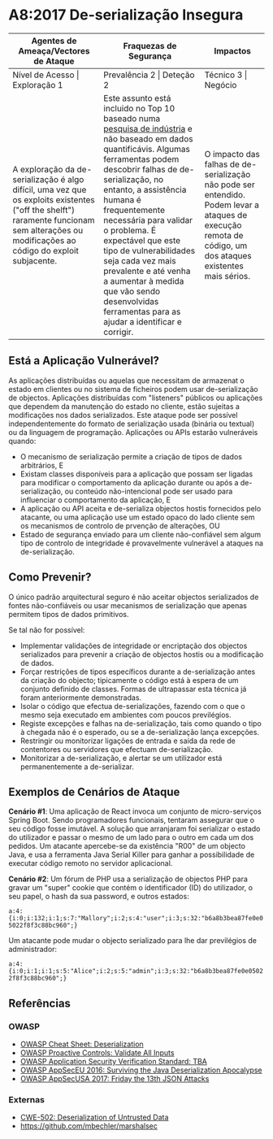 # A8:2017 De-serialização Insegura

| Agentes de Ameaça/Vectores de Ataque | Fraquezas de Segurança           | Impactos               |
| -- | -- | -- |
| Nível de Acesso \| Exploração 1 | Prevalência 2 \| Deteção 2 | Técnico 3 \| Negócio |
| A exploração da de-serialização é algo difícil, uma vez que os exploits existentes ("off the shelft") raramente funcionam sem alterações ou modificações ao código do exploit subjacente. | Este assunto está incluido no Top 10 baseado numa [pesquisa de indústria](https://owasp.blogspot.com/2017/08/owasp-top-10-2017-project-update.html) e não baseado em dados quantificávis. Algumas ferramentas podem descobrir falhas de de-serialização, no entanto, a assistência humana é frequentemente necessária para validar o problema. É expectável que este tipo de vulnerabilidades seja cada vez mais prevalente e até venha a aumentar à medida que vão sendo desenvolvidas ferramentas para as ajudar a identificar e corrigir. | O impacto das falhas de de-serialização não pode ser entendido. Podem levar a ataques de execução remota de código, um dos ataques existentes mais sérios. |

## Está a Aplicação Vulnerável?

As aplicações distribuídas ou aquelas que necessitam de armazenat o estado em clientes ou no sistema de ficheiros podem usar de-serialização de objectos. Aplicações distribuídas com "listeners" públicos ou aplicações que dependem da manutenção do estado no cliente, estão sujeitas a modificações nos dados serializados. Este ataque pode ser possível independentemente do formato de serialização usada (binária ou textual) ou da linguagem de programação. Aplicações ou APIs estarão vulneráveis quando:
* O mecanismo de serialização permite a criação de tipos de dados arbitrários, E
* Existam classes disponíveis para a aplicação que possam ser ligadas para modificar o comportamento da aplicação durante ou após a de-serialização, ou conteúdo não-intencional pode ser usado para influenciar o comportamento da aplicação, E
* A aplicação ou API aceita e de-serializa objectos hostis fornecidos pelo atacante, ou uma aplicação use um estado opaco do lado cliente sem os mecanismos de controlo de prvenção de alterações, OU
* Estado de segurança enviado para um cliente não-confiável sem algum tipo de controlo de integridade é provavelmente vulnerável a ataques na de-serialização.

## Como Prevenir?

O único padrão arquitectural seguro é não aceitar objectos serializados de fontes não-confiáveis ou usar mecanismos de serialização que apenas permitem tipos de dados primitivos.

Se tal não for possível:
* Implementar validações de integridade or encriptação dos objectos serializados para prevenir a criação de objectos hostis ou a modificação de dados.
* Forçar restrições de tipos específicos durante a de-serialização antes da criação do objecto; tipicamente o código está à espera de um conjunto definido de classes. Formas de ultrapassar esta técnica já foram anteriormente demonstradas.
* Isolar o código que efectua de-serializações, fazendo com o que o mesmo seja executado em ambientes com poucos previlégios.
* Registe excepções e falhas na de-serialização, tais como quando o tipo à chegada não é o esperado, ou se a de-serialização lança excepções.
* Restringir ou monitorizar ligações de entrada e saída da rede de contentores ou servidores que efectuam de-serialização.
* Monitorizar a de-serialização, e alertar se um utilizador está permanentemente a de-serializar.

## Exemplos de Cenários de Ataque

**Cenário #1**: Uma aplicação de React invoca um conjunto de micro-serviços Spring Boot. Sendo programadores funcionais, tentaram assegurar que o seu código fosse imutável. A solução que arranjaram foi serializar o estado do utilizador e passar o mesmo de um lado para o outro em cada um dos pedidos. Um atacante apercebe-se da existência "R00" de um objecto Java, e usa a ferramenta Java Serial Killer para ganhar a possibilidade de executar código remoto no servidor aplicacional.

**Cenário #2**: Um fórum de PHP usa a serialização de objectos PHP para gravar um "super" cookie que contém o identificador (ID) do utilizador, o seu papel, o hash da sua password, e outros estados:

`a:4:{i:0;i:132;i:1;s:7:"Mallory";i:2;s:4:"user";i:3;s:32:"b6a8b3bea87fe0e05022f8f3c88bc960";}`

Um atacante pode mudar o objecto serializado para lhe dar previlégios de administrador:

`a:4:{i:0;i:1;i:1;s:5:"Alice";i:2;s:5:"admin";i:3;s:32:"b6a8b3bea87fe0e05022f8f3c88bc960";}`

## Referências

### OWASP

* [OWASP Cheat Sheet: Deserialization](https://www.owasp.org/index.php/Deserialization_Cheat_Sheet)
* [OWASP Proactive Controls: Validate All Inputs](https://www.owasp.org/index.php/OWASP_Proactive_Controls#4:_Validate_All_Inputs)
* [OWASP Application Security Verification Standard: TBA](https://www.owasp.org/index.php/Category:OWASP_Application_Security_Verification_Standard_Project#tab=Home)
* [OWASP AppSecEU 2016: Surviving the Java Deserialization Apocalypse](https://speakerdeck.com/pwntester/surviving-the-java-deserialization-apocalypse)
* [OWASP AppSecUSA 2017: Friday the 13th JSON Attacks](https://speakerdeck.com/pwntester/friday-the-13th-json-attacks)

### Externas

* [CWE-502: Deserialization of Untrusted Data](https://cwe.mitre.org/data/definitions/502.html)
* https://github.com/mbechler/marshalsec
